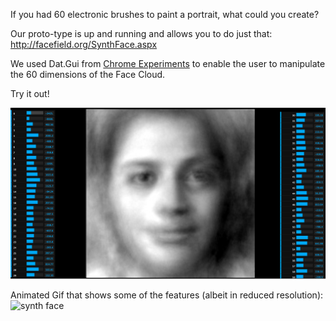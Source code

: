 If you had 60 electronic brushes to paint a portrait, what could you create?

Our proto-type is up and running and allows you to do just that: http://facefield.org/SynthFace.aspx

We used Dat.Gui from [Chrome Experiments](http://workshop.chromeexperiments.com) to enable the user to manipulate the 60 dimensions of the Face Cloud.

Try it out! 

![synth face](../project_images/2014-02-23/synthFace.png?raw=true)

Animated Gif that shows some of the features (albeit in reduced resolution):
![synth face](../project_images/2014-02-23/t31.gif?raw=true)
